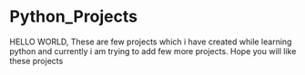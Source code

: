 # Python_Projects
HELLO WORLD,
These are few projects which i have created while learning python and currently i am trying to add few more projects.
Hope you will like these projects
